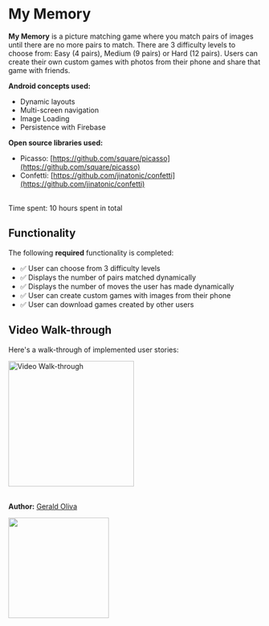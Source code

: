 # My Memory

**My Memory** is a picture matching game where you match pairs of images until there are no more pairs to match. There are 3 difficulty levels to choose from: Easy (4 pairs), Medium (9 pairs) or Hard (12 pairs).
Users can create their own custom games with photos from their phone and share that game with friends.<br>

**Android concepts used:**
* Dynamic layouts
* Multi-screen navigation
* Image Loading
* Persistence with Firebase

**Open source libraries used:**
* Picasso: [https://github.com/square/picasso](https://github.com/square/picasso)
* Confetti: [https://github.com/jinatonic/confetti](https://github.com/jinatonic/confetti)

<br>
Time spent: 10 hours spent in total

## Functionality

The following **required** functionality is completed:

* :white_check_mark: User can choose from 3 difficulty levels
* :white_check_mark: Displays the number of pairs matched dynamically
* :white_check_mark: Displays the number of moves the user has made dynamically
* :white_check_mark: User can create custom games with images from their phone
* :white_check_mark: User can download games created by other users

## Video Walk-through

Here's a walk-through of implemented user stories:

<img src='https://user-images.githubusercontent.com/51930238/220232911-235f9fd2-dfe8-409f-a8f9-962bccc33f88.gif' title='Video Walk-through' width='250' alt='Video Walk-through' /><br><br>

**Author:** [Gerald Oliva](https://www.geraldoliva.com/)

<a href='https://play.google.com/store/apps/details?id=com.goliva.mymemory'><img width="200px" src='https://play.google.com/intl/en_us/badges/static/images/badges/en_badge_web_generic.png' /></a>
